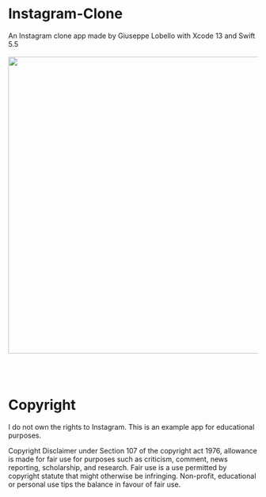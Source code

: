 # Instagram-Clone

An Instagram clone app made by Giuseppe Lobello with Xcode 13 and Swift 5.5
<br><br>
<img src="https://github.com/GiuseppeLobello/Instagram-Clone/blob/main/instagram%20clone.gif" height="600"/>

<br><br>
# Copyright

I do not own the rights to Instagram. This is an example app for educational purposes.

Copyright Disclaimer under Section 107 of the copyright act 1976, allowance is made for fair use for purposes such as criticism, comment, news reporting, scholarship, and research. Fair use is a use permitted by copyright statute that might otherwise be infringing. Non-profit, educational or personal use tips the balance in favour of fair use.

